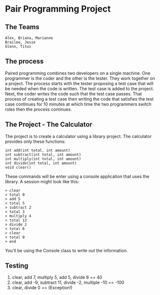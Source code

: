 # Pair Programming Project

## The Teams

    Alex, Briana, Marianne
    Brailee, Jesse
    Glenn, Titus
    
## The process

Paired programming combines two developers on a single machine. One programmer is the coder and the other is the tester. They work together on a project. The process starts with the tester proposing a test case that will be needed when the code is written. The test case is added to the project. Next, the coder writes the code such that the test case passes. That process of creating a test case then writing the code that satisfies the test case continues for 10 minutes at which time the two programmers switch roles then the process continues.

## The Project - The Calculator

The project is to create a calculator using a library project. The calculator provides only these functions:

    int add(int total, int amount)
    int subtract(int total, int amount)
    int multiply(int total, int amount)
    int divide(int total, int amount)
    void clear()

These commands will be enter using a console application that uses the library. A session might look like this:

    > clear
    < total 0
    > add 5
    < total 5
    > subtract 2
    < total 3
    > multiply 4
    < total 12
    > divide 2
    < total 6
    > clear
    < total 0
    > end


You'll be using the Console class to write out the information.

## Testing

1. clear, add 7, multiply 5, add 5, divide 8 == 40
2. clear, add -9, subtract 11, divide -2, multiple -10 == -100
3. clear, divide 0 == (Exception!)